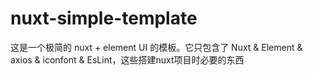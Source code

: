 # nuxt-simple-template
 这是一个极简的 nuxt + element UI 的模板。它只包含了 Nuxt & Element & axios & iconfont & EsLint，这些搭建nuxt项目时必要的东西
